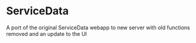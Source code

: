 ServiceData
===========

A port of the original ServiceData webapp to new server with old functions removed and an update to the UI
